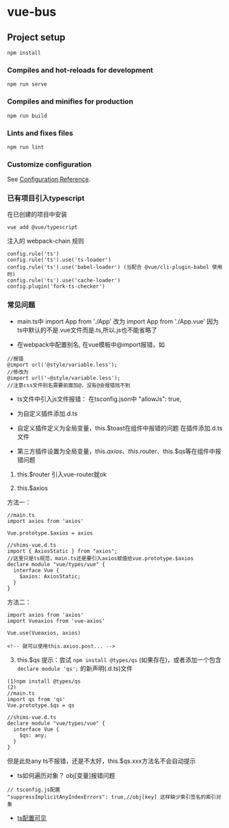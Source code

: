 # vue-bus

## Project setup
```
npm install
```

### Compiles and hot-reloads for development
```
npm run serve
```

### Compiles and minifies for production
```
npm run build
```

### Lints and fixes files
```
npm run lint
```

### Customize configuration
See [Configuration Reference](https://cli.vuejs.org/config/).

### 已有项目引入typescript

在已创建的项目中安装
```
vue add @vue/typescript
```
注入的 webpack-chain 规则
```
config.rule('ts')
config.rule('ts').use('ts-loader')
config.rule('ts').use('babel-loader') (当配合 @vue/cli-plugin-babel 使用时)
config.rule('ts').use('cache-loader')
config.plugin('fork-ts-checker')
```

### 常见问题 

* main.ts中
import App from './App' 改为 import App from './App.vue' 因为ts中默认的不是.vue文件而是.ts,所以.js也不能省略了

* 在webpack中配置别名, 在vue模板中@import报错，如 
```
//报错
@import url('@style/variable.less'); 
//修改为
@import url('~@style/variable.less');
//注意css文件别名需要前面加@，没有@会报错找不到
```
* ts文件中引入js文件报错：
在tsconfig.json中 "allowJs": true,

* 为自定义插件添加.d.ts

* 自定义插件定义为全局变量，this.$toast在组件中报错的问题
在插件添加.d.ts文件

* 第三方插件设置为全局变量，this.$axios、this.$router、this.$qs等在组件中报错问题

1. this.$router
引入vue-router就ok

2. this.$axios

方法一：

```
//main.ts
import axios from 'axios'

Vue.prototype.$axios = axios

//shims-vue.d.ts
import { AxiosStatic } from "axios";
//这里只是ts规范，main.ts还是要引入axios赋值给vue.prototype.$axios
declare module "vue/types/vue" {
  interface Vue {
    $axios: AxiosStatic;
  }
}
```

方法二：

```
import axios from 'axios'
import Vueaxios from 'vue-axios'

Vue.use(Vueaxios, axios)

<!-- 就可以使用this.axios.post... -->
```

3. this.$qs
提示：尝试 `npm install @types/qs` (如果存在)，或者添加一个包含 `declare module 'qs';` 的新声明(.d.ts)文件
```
(1)npm install @types/qs
(2)
//main.ts
import qs from 'qs'
Vue.prototype.$qs = qs

//shims-vue.d.ts
declare module "vue/types/vue" {
  interface Vue {
    $qs: any;
  }
}
```
但是此处any ts不报错，还是不太好，this.$qs.xxx方法名不会自动提示

* ts如何遍历对象？ obj[变量]报错问题
```
// tsconfig.js配置
"suppressImplicitAnyIndexErrors": true,//obj[key] 这样缺少索引签名的索引对象

```

* [ts配置可见](https://zhongsp.gitbooks.io/typescript-handbook/content/doc/handbook/tsconfig.json.html)



